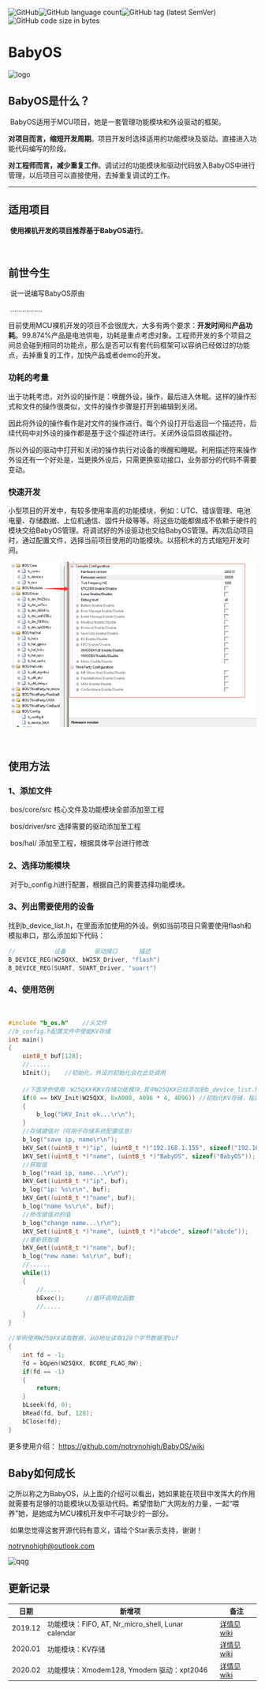 ![GitHub](https://img.shields.io/github/license/notrynohigh/BabyOS)![GitHub language count](https://img.shields.io/github/languages/count/notrynohigh/BabyOS)![GitHub tag (latest SemVer)](https://img.shields.io/github/v/tag/notrynohigh/BabyOS)![GitHub code size in bytes](https://img.shields.io/github/languages/code-size/notrynohigh/BabyOS)

# BabyOS

![logo](https://github.com/notrynohigh/BabyOS/raw/master/doc/2.png)

##  BabyOS是什么？

​        BabyOS适用于MCU项目，她是一套管理功能模块和外设驱动的框架。

​        **对项目而言，缩短开发周期**。项目开发时选择适用的功能模块及驱动。直接进入功能代码编写的阶段。

​        **对工程师而言，减少重复工作**。调试过的功能模块和驱动代码放入BabyOS中进行管理，以后项目可以直接使用，去掉重复调试的工作。

------

## 适用项目

​        **使用裸机开发的项目推荐基于BabyOS进行**。

​        

## 前世今生

​        说一说编写BabyOS原由

​        ................

​        目前使用MCU裸机开发的项目不会很庞大，大多有两个要求：**开发时间**和**产品功耗**。99.874%产品是电池供电，功耗是重点考虑对象。工程师开发的多个项目之间总会碰到相同的功能点，那么是否可以有套代码框架可以容纳已经做过的功能点，去掉重复的工作，加快产品或者demo的开发。

### 功耗的考量

​        出于功耗考虑，对外设的操作是：唤醒外设，操作，最后进入休眠。这样的操作形式和文件的操作很类似，文件的操作步骤是打开到编辑到关闭。

​       因此将外设的操作看作是对文件的操作进行。每个外设打开后返回一个描述符，后续代码中对外设的操作都是基于这个描述符进行。关闭外设后回收描述符。

​       所以外设的驱动中打开和关闭的操作执行对设备的唤醒和睡眠。利用描述符来操作外设还有一个好处是，当更换外设后，只需更换驱动接口，业务部分的代码不需要变动。

### 快速开发

​        小型项目的开发中，有较多使用率高的功能模块，例如：UTC、错误管理、电池电量、存储数据、上位机通信、固件升级等等。将这些功能都做成不依赖于硬件的模块交给BabyOS管理。将调试好的外设驱动也交给BabyOS管理。再次启动项目时，通过配置文件，选择当前项目使用的功能模块。以搭积木的方式缩短开发时间。

![opt](https://github.com/notrynohigh/BabyOS/raw/master/doc/1.png)

​       

## 使用方法

###   1、添加文件

​        bos/core/src       核心文件及功能模块全部添加至工程

​        bos/driver/src    选择需要的驱动添加至工程

​        bos/hal/              添加至工程，根据具体平台进行修改

###   2、选择功能模块

​        对于b_config.h进行配置，根据自己的需要选择功能模块。



###   3、列出需要使用的设备

​           找到b_device_list.h，在里面添加使用的外设。例如当前项目只需要使用flash和模拟串口，那么添加如下代码：    

```c
//           设备        驱动接口      描述
B_DEVICE_REG(W25QXX, bW25X_Driver, "flash")
B_DEVICE_REG(SUART, SUART_Driver, "suart")
```

###   4、使用范例

​    

```c
#include "b_os.h"    //头文件
//b_config.h配置文件中使能KV存储
int main()
{
    uint8_t buf[128];
    //......     
    bInit();    //初始化，外设的初始化会在此处调用
    
    //下面举例使用：W25QXX和KV存储功能模块,其中W25QXX已经添加到b_device_list.h
    if(0 == bKV_Init(W25QXX, 0xA000, 4096 * 4, 4096)) //初始化KV存储，指定存储设备W25QXX
    {
        b_log("bKV_Init ok...\r\n");
    }
    //存储键值对（可用于存储系统配置信息）
    b_log("save ip, name\r\n");
    bKV_Set((uint8_t *)"ip", (uint8_t *)"192.168.1.155", sizeof("192.168.1.155"));
    bKV_Set((uint8_t *)"name", (uint8_t *)"BabyOS", sizeof("BabyOS"));
    //获取值
    b_log("read ip, name...\r\n");
    bKV_Get((uint8_t *)"ip", buf);
    b_log("ip: %s\r\n", buf);
    bKV_Get((uint8_t *)"name", buf);
    b_log("name %s\r\n", buf); 
    //修改键值对的值
    b_log("change name...\r\n");
    bKV_Set((uint8_t *)"name", (uint8_t *)"abcde", sizeof("abcde"));
    //重新获取值
    bKV_Get((uint8_t *)"name", buf);
    b_log("new name: %s\r\n", buf); 
    //......
    while(1)
    {
        //.....
        bExec();      //循环调用此函数
        //.....
    }
}


```



```c
//举例使用W25QXX读取数据，从0地址读取128个字节数据至buf
{
    int fd = -1;
    fd = bOpen(W25QXX, BCORE_FLAG_RW);
    if(fd == -1)
    {
        return;
    }
    bLseek(fd, 0);
    bRead(fd, buf, 128);
    bClose(fd); 
}
```


更多使用介绍： https://github.com/notrynohigh/BabyOS/wiki



## Baby如何成长

​        之所以称之为BabyOS，从上面的介绍可以看出，她如果能在项目中发挥大的作用就需要有足够的功能模块以及驱动代码。希望借助广大网友的力量，一起“喂养”她，是她成为MCU裸机开发中不可缺少的一部分。

​        如果您觉得这套开源代码有意义，请给个Star表示支持，谢谢！

notrynohigh@outlook.com

![qqg](https://github.com/notrynohigh/BabyOS/raw/master/doc/qqg.png)



## 更新记录

| 日期    | 新增项                                             | 备注                                                         |
| ------- | -------------------------------------------------- | ------------------------------------------------------------ |
| 2019.12 | 功能模块：FIFO, AT, Nr_micro_shell, Lunar calendar | [详情见wiki](https://github.com/notrynohigh/BabyOS/wiki/2019_12_04~2020_01_02%E6%9B%B4%E6%96%B0%E9%83%A8%E5%88%86%E8%AF%B4%E6%98%8E) |
| 2020.01 | 功能模块：KV存储                                   | [详情见wiki](https://github.com/notrynohigh/BabyOS/wiki/2020%E5%B9%B41%E6%9C%88%E6%9B%B4%E6%96%B0%E8%AF%B4%E6%98%8E) |
| 2020.02 | 功能模块：Xmodem128, Ymodem 驱动：xpt2046          | [详情见wiki](https://github.com/notrynohigh/BabyOS/wiki/2020%E5%B9%B42%E6%9C%88%E6%9B%B4%E6%96%B0%E8%AF%B4%E6%98%8E) |


